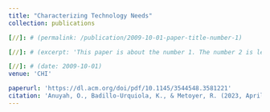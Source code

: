 ```yaml
---
title: "Characterizing Technology Needs"
collection: publications

[//]: # (permalink: /publication/2009-10-01-paper-title-number-1)

[//]: # (excerpt: 'This paper is about the number 1. The number 2 is left for future work.')

[//]: # (date: 2009-10-01)
venue: 'CHI'

paperurl: 'https://dl.acm.org/doi/pdf/10.1145/3544548.3581221'
citation: 'Anuyah, O., Badillo-Urquiola, K., & Metoyer, R. (2023, April). Characterizing the Technology Needs of Vulnerable Populations for Participation in Research and Design by Adopting Maslow’s Hierarchy of Needs. In Proceedings of the 2023 CHI Conference on Human Factors in Computing Systems (pp. 1-20).'
---
```


[//]: # (This paper is about the number 1. The number 2 is left for future work.)

[//]: # ()
[//]: # ([Download paper here]&#40;http://academicpages.github.io/files/paper1.pdf&#41;)

[//]: # ()
[//]: # (Recommended citation: Your Name, You. &#40;2009&#41;. "Paper Title Number 1." <i>Journal 1</i>. 1&#40;1&#41;.)
